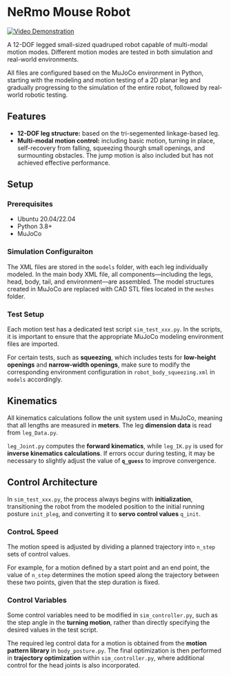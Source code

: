 # NeRmo Mouse Robot

[![Video Demonstration](https://img.shields.io/youtube/channel/views/:UClva9bOC5x7I6EH2yGsfpeg)](https://www.youtube.com/watch?v=iS-gbdyKS5s&list=PLG0yEiqorTkgIp97KAagTFfdkPwRGbhUh&index=63)

A 12-DOF legged small-sized quadruped robot capable of multi-modal motion modes. Different motion modes are tested in both simulation and real-world environments.

All files are configured based on the MuJoCo environment in Python, starting with the modeling and motion testing of a 2D planar leg and gradually progressing to the simulation of the entire robot, followed by real-world robotic testing.

## Features
- **12-DOF leg structure:** based on the tri-segemented linkage-based leg.
- **Multi-modal motion control:** including basic motion, turning in place, self-recovery from falling, squeezing thourgh small openings, and surmounting obstacles. The jump motion is also included but has not achieved effective performance.

## Setup
### Prerequisites
- Ubuntu 20.04/22.04
- Python 3.8+
- MuJoCo

### Simulation Configuraiton
The XML files are stored in the `models` folder, with each leg individually modeled. In the main body XML file, all components—including the legs, head, body, tail, and environment—are assembled. The model structures created in MuJoCo are replaced with CAD STL files located in the `meshes` folder.

### Test Setup
Each motion test has a dedicated test script `sim_test_xxx.py`. In the scripts, it is important to ensure that the appropriate MuJoCo modeling environment files are imported. 

For certain tests, such as **squeezing**, which includes tests for **low-height openings** and **narrow-width openings**, make sure to modify the corresponding environment configuration in `robot_body_squeezing.xml` in `models` accordingly.

## Kinematics
All kinematics calculations follow the unit system used in MuJoCo, meaning that all lengths are measured in **meters**. The leg **dimension data** is read from `leg_Data.py`.

`leg_Joint.py` computes the **forward kinematics**, while `leg_IK.py` is used for **inverse kinematics calculations**. If errors occur during testing, it may be necessary to slightly adjust the value of **`q_guess`** to improve convergence.

## Control Architecture
In `sim_test_xxx.py`, the process always begins with **initialization**, transitioning the robot from the modeled position to the initial running posture `init_pleg`, and converting it to **servo control values** `q_init`.

### ControL Speed
The motion speed is adjusted by dividing a planned trajectory into `n_step` sets of control values. 

For example, for a motion defined by a start point and an end point, the value of `n_step` determines the motion speed along the trajectory between these two points, given that the step duration is fixed.

### Control Variables
Some control variables need to be modified in `sim_controller.py`, such as the step angle in the **turning motion**, rather than directly specifying the desired values in the test script.

The required leg control data for a motion is obtained from the **motion pattern library** in `body_posture.py`. The final optimization is then performed in **trajectory optimization** within `sim_controller.py`, where additional control for the head joints is also incorporated.

